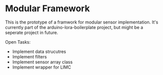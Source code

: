 # Modular Framework

This is the prototype of a framwork for modular sensor implementation.
It's currently part of the arduino-lora-boilerplate project, but might be a seperate project in future.

Open Tasks:
* Implement data strucutres
* Implement filters
* Implement sensor array class
* Implement wrapper for LIMC